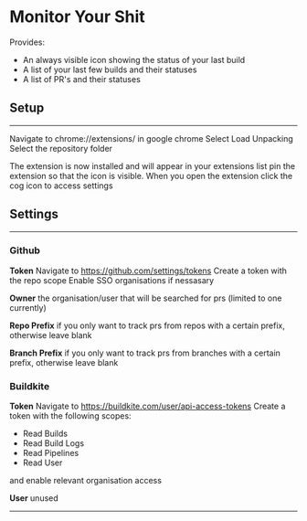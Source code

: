 # Monitor Your Shit

Provides:

- An always visible icon showing the status of your last build
- A list of your last few builds and their statuses
- A list of PR's and their statuses

## Setup

---
Navigate to chrome://extensions/ in google chrome
Select Load Unpacking
Select the repository folder

The extension is now installed and will appear in your extensions list
pin the extension so that the icon is visible.
When you open the extension click the cog icon to access settings

## Settings

---

### Github

**Token**
Navigate to https://github.com/settings/tokens
Create a token with the repo scope
Enable SSO organisations if nessasary

**Owner** the organisation/user that will be searched for prs (limited to one currently)

**Repo Prefix** if you only want to track prs from repos with a certain prefix, otherwise leave blank

**Branch Prefix** if you only want to track prs from branches with a certain prefix, otherwise leave blank

### Buildkite

**Token**
Navigate to https://buildkite.com/user/api-access-tokens
Create a token with the following scopes:

- Read Builds
- Read Build Logs
- Read Pipelines
- Read User

 and enable relevant organisation access

**User** unused

---
